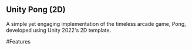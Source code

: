 ## Unity Pong (2D)
A simple yet engaging implementation of the timeless arcade game, Pong, developed using Unity 2022's 2D template.

#Features

